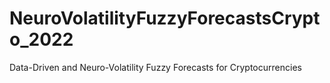 # NeuroVolatilityFuzzyForecastsCrypto_2022
Data-Driven and Neuro-Volatility Fuzzy Forecasts for Cryptocurrencies

